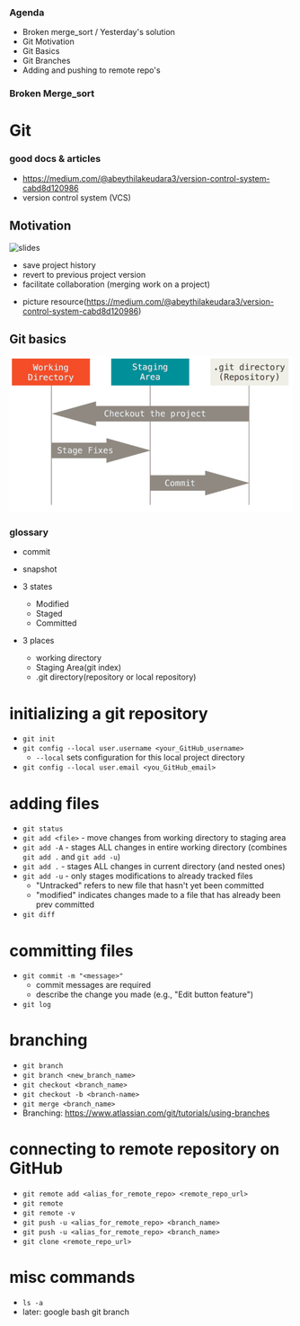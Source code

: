 ### Agenda
 - Broken merge_sort / Yesterday's solution
 - Git Motivation 
 - Git Basics
 - Git Branches
 - Adding and pushing to remote repo's

### Broken Merge_sort

# Git 
### good docs & articles
- https://medium.com/@abeythilakeudara3/version-control-system-cabd8d120986
- version control system (VCS)

## Motivation 
![slides](https://docs.google.com/presentation/d/1iKFDg1UJtcsLpVXTRsDZKMnt-QWpMF9mLAQ-BqQi9SE/edit?usp=sharing)
- save project history
- revert to previous project version
- facilitate collaboration (merging work on a project)

+ picture resource(https://medium.com/@abeythilakeudara3/version-control-system-cabd8d120986)

## Git basics
![process](git-process.png)
### glossary 
+ commit 
+ snapshot

+ 3 states 
  - Modified 
  - Staged
  - Committed
+ 3 places
  - working directory
  - Staging Area(git index)
  - .git directory(repository or local repository)

# initializing a git repository
* `git init`
* `git config --local user.username <your_GitHub_username>`
    - `--local` sets configuration for this local project directory
* `git config --local user.email <you_GitHub_email>`

# adding files
* `git status`
* `git add <file>` - move changes from working directory to staging area
* `git add -A` - stages ALL changes in entire working directory (combines `git add .` and `git add -u`)
* `git add .` - stages ALL changes in current directory (and nested ones)
* `git add -u` - only stages modifications to already tracked files
    - "Untracked" refers to new file that hasn't yet been committed
    - "modified" indicates changes made to a file that has already been prev committed
* `git diff` 

# committing files
* `git commit -m "<message>"`
    - commit messages are required
    - describe the change you made (e.g., "Edit button feature")
* `git log`

# branching
* `git branch` 
* `git branch <new_branch_name>` 
* `git checkout <branch_name>` 
* `git checkout -b <branch-name>` 
* `git merge <branch_name>` 
* Branching: https://www.atlassian.com/git/tutorials/using-branches


# connecting to remote repository on GitHub
* `git remote add <alias_for_remote_repo> <remote_repo_url>` 
* `git remote` 
* `git remote -v` 
* `git push -u <alias_for_remote_repo> <branch_name>` 
* `git push -u <alias_for_remote_repo> <branch_name>` 
* `git clone <remote_repo_url>` 







# misc commands
* `ls -a`
* later: google bash git branch